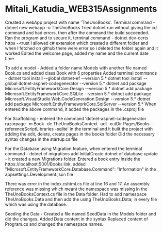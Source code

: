 # Mitali_Katudia_WEB315Assignments
 
 Created a webApp project with name 'TheUnoBooks'.
 Terminal command - dotnet new webapp -o TheUnoBooks
 Tried dotnet run without giving the cd command and had errors, then after the command the build succeeded.
 Ran the program and to secure it, terminal command - dotnet dev-certs https --trust
 I allowed c# extension which created a different folder and when I fetched on github there were error so i deleted the folder again and it worked
 Edited the welcome page, added my name and the current date time  

To add a model - 
Added a folder name Models with another file named Book.cs and added class Book with 6 properties 
Added terminal commands - dotnet tool install --global dotnet-ef --version 5.*
dotnet tool install --global dotnet-aspnet-codegenerator --version 5.*
dotnet add package Microsoft.EntityFrameworkCore.Design --version 5.*
dotnet add package Microsoft.EntityFrameworkCore.SQLite --version 5.*
dotnet add package Microsoft.VisualStudio.Web.CodeGeneration.Design --version 5.*
dotnet add package Microsoft.EntityFrameworkCore.SqlServer --version 5.*
When entered the above command, it added the packages in the .csproj file 

For Scaffolding - 
entered the command 'dotnet-aspnet-codegenerator razorpage -m Book -dc TheUnoBooksContext -udl -outDir Pages/Books --referenceScriptLibraries -sqlite' in the terminal and it built the project with adding the edit, delete, create pages in the books folder
Did the necessary syntax changes in the startup.cs file  

For the Database using Migration feature, when entered the terminal command - dotnet ef migrations add InitialCreate
dotnet ef database update - it created a new Migrations folder.
Entered a book entry inside the https://localhost:5001/Books link,
added "Microsoft.EntityFrameworkCore.Database.Command": "Information" in the appsettings.Development.json file 

There was error in the index.cshtml.cs file at line 16 and 17. An assembly reference was missing which meant the namespace was missing in the  TheUnoBooksContext.cs file in the Data folder. Had to add namespace TheUnoBooks.Data and then add the using TheUnoBooks.Data; in every file which was using the database.

Seeding the Data - 
Created a file named SeedData in the Models folder and did the changes. Added Data content in the syntax
Replaced content of Program.cs and changed the namespace names.  
